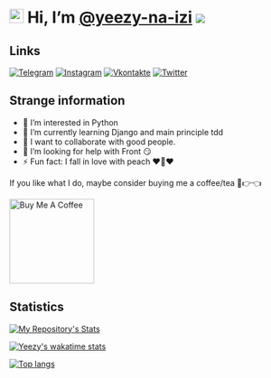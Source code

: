 # <img src="https://media.giphy.com/media/hvRJCLFzcasrR4ia7z/giphy.gif" width="25px"> Hi, I’m [@yeezy-na-izi](https://github.com/yeezy-na-izi/) ![](https://visitor-badge.glitch.me/badge?page_id=yeezy-na-izi.yeezy-na-izi)

## Links
[![Telegram](https://img.shields.io/badge/Telegram-262424?style=for-the-badge&logo=Telegram)](http://t.me/yeezy_na_izi)
[![Instagram](https://img.shields.io/badge/Instagram-262424?style=for-the-badge&logo=Instagram)](https://www.instagram.com/yeezy_na_izi)
[![Vkontakte](https://img.shields.io/badge/VK-262424?style=for-the-badge&logo=Vk&logoColor=0077FF)](https://vk.com/yeezy_na_izi)
[![Twitter](https://img.shields.io/badge/Twitter-262424?style=for-the-badge&logo=Twitter)](https://twitter.com/yeezynaizi)

## Strange information
  
- 👀 I’m interested in Python
- 🌱 I’m currently learning Django and main principle tdd
- 💞️ I want to collaborate with good people.
- 🤔 I’m looking for help with Front 😏
- ⚡️ Fun fact: I fall in love with peach ❤️🍑❤️

If you like what I do, maybe consider buying me a coffee/tea 🥺👉👈

<a href="https://www.buymeacoffee.com/yeezynaizi" target="_blank"><img src="https://cdn.buymeacoffee.com/buttons/v2/default-red.png" alt="Buy Me A Coffee" width="150" ></a>

## Statistics

[![My Repository's Stats](https://github-readme-stats.vercel.app/api?username=yeezy-na-izi&show_icons=true&theme=dark&hide=issues)](https://github.com/yeezy-na-izi/)

[![Yeezy's wakatime stats](https://github-readme-stats.vercel.app/api/wakatime?username=yeezy_na_izi&theme=dark)](https://github.com/yeezy-na-izi/)

[![Top langs](https://github-readme-stats.vercel.app/api/top-langs/?username=yeezy-na-izi&theme=dark&layout=compact)](https://github.com/yeezy-na-izi/)


